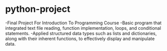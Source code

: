 # python-project
-Final Project For Introduction To Programming Course
-Basic program that integrated text file reading, function implementation, loops, and conditional statements.
-Applied structured data types such as lists and dictionaries, along with their inherent functions, to effectively display and manipulate data.
